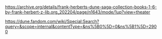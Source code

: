 https://archive.org/details/frank-herberts-dune-saga-collection-books-1-6-by-frank-herbert-z-lib.org_202204/page/n1643/mode/1up?view=theater

https://dune.fandom.com/wiki/Special:Search?query=&scope=internal&contentType=&ns%5B0%5D=0&ns%5B1%5D=2900